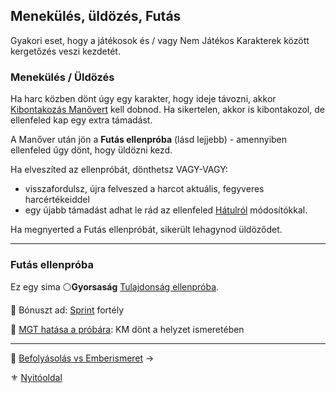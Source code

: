 ## Menekülés, üldözés, Futás

Gyakori eset, hogy a játékosok és / vagy Nem Játékos Karakterek között kergetőzés veszi kezdetét.

### Menekülés / Üldözés

Ha harc közben dönt úgy egy karakter, hogy ideje távozni, akkor [Kibontakozás Manővert](065_05_altalanos_manoverek.md#kibontakozás) kell dobnod. Ha sikertelen, akkor is kibontakozol, de ellenfeled kap egy extra támadást.

A Manőver után jön a **Futás ellenpróba** (lásd lejjebb) - amennyiben ellenfeled úgy dönt, hogy üldözni kezd.

Ha elveszíted az ellenpróbát, dönthetsz VAGY-VAGY:
- visszafordulsz, újra felveszed a harcot aktuális, fegyveres harcértékeiddel
- egy újabb támadást adhat le rád az ellenfeled [Hátulról](064_01_harci_helyzetek.md#h%C3%A1tulr%C3%B3l-t%C3%A1mad%C3%A1s) módosítókkal.

Ha megnyerted a Futás ellenpróbát, sikerült lehagynod üldöződet.

---
### Futás ellenpróba

Ez egy sima ⚪**Gyorsaság** [Tulajdonság ellenpróba](014_02_tulajdonsagproba.md#tulajdonság-ellenpróba).

🔆 Bónuszt ad: [Sprint](fortelyok.altalanos/sprint.md) fortély

🔆 [MGT hatása a próbára](068_vertek_pancelok.md#mozg%C3%A1sg%C3%A1tl%C3%B3-t%C3%A9nyez%C5%91-mgt): KM dönt a helyzet ismeretében

---

🔗 [Befolyásolás vs Emberismeret](154_befolyasolas_emberismeret.md) →

⚜️ [Nyitóoldal](start.md)
